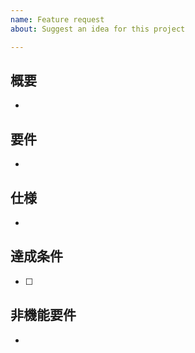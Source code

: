 ```yaml
---
name: Feature request
about: Suggest an idea for this project

---
```


## 概要

- 

## 要件

- 

## 仕様

- 

## 達成条件

- [ ] 
## 非機能要件

- 
